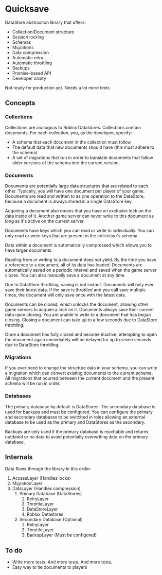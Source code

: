 # Quicksave

DataStore abstraction library that offers:

- Collection/Document structure
- Session locking
- Schemas
- Migrations
- Data compression
- Automatic retry
- Automatic throttling
- Backups
- Promise-based API
- Developer sanity

Not ready for production yet. Needs a lot more tests.

## Concepts

### Collections

Collections are analogous to Roblox Datastores. Collections contain documents. For each collection, you, as the developer, specify:

- A schema that each document in the collection must follow
- The default data that new documents should have (this must adhere to the schema)
- A set of migrations that run in order to translate documents that follow older versions of the schema into the current version.

### Documents

Documents are potentially large data structures that are related to each other. Typically, you will have one document per player of your game. Documents are read and written to as one operation to the DataStore, because a document is always stored in a single DataStore key.

Acquiring a document also means that you have an exclusive lock on the data inside of it. Another game server can never write to this document as long as it's active on the current server.

Documents have keys which you can read or write to individually. You can only read or write keys that are present in the collection's schema.

Data within a document is automatically compressed which allows you to have larger documents.

Reading from or writing to a document does not yield. By the time you have a reference to a document, all of its data has loaded. Documents are automatically saved on a periodic interval and saved when the game server closes. You can also manually save a document at any time.

Due to DataStore throttling, saving is not instant. Documents will only ever save their latest data. If the save is throttled and you call save multiple times, the document will only save once with the latest data.

Documents can be closed, which unlocks the document, allowing other game servers to acquire a lock on it. Documents always save their current data upon closing. You are unable to write to a document that has begun closing. Closing a document can take up to a few seconds due to DataStore throttling.

Once a document has fully closed and become inactive, attempting to open the document again immediately will be delayed for up to seven seconds due to DataStore throttling.

### Migrations

If you ever need to change the structure data in your schema, you can write a migration which can convert existing documents to the current schema. All migrations that ocurred between the current document and the present schema will be run in order.

### Databases

The primary database by default is DataStores. The secondary database is used for backups and must be configured. You can configure the primary and secondary databases to be switched
in roles allowing an external database to be used as the primary and DataStores as the secondary.

Backups are only used if the primary database is reachable and returns outdated or no data to avoid potentially overwriting data on the primary database.

## Internals

Data flows through the library in this order:

1. AccessLayer (Handles locks)
2. MigrationLayer
3. DataLayer (Handles compression)
   1. Primary Database (DataStores)
      1. RetryLayer
      2. ThrottleLayer
      3. DataStoreLayer
      4. Roblox Datastores
   2. Secondary Database (Optional)
      1. RetryLayer
      2. ThrottleLayer
      3. BackupLayer (Must be configured)

## To do

- Write more tests. And more tests. And more tests.
- Easy way to tie documents to players
